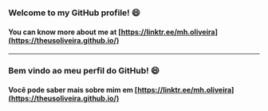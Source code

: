 ### Welcome to my GitHub profile! 😄
#### You can know more about me at [https://linktr.ee/mh.oliveira](https://theusoliveira.github.io/)

---

### Bem vindo ao meu perfil do GitHub! 😄
#### Você pode saber mais sobre mim em [https://linktr.ee/mh.oliveira](https://theusoliveira.github.io/)

<!--
**theusoliveira/theusoliveira** is a ✨ _special_ ✨ repository because its `README.md` (this file) appears on your GitHub profile.

Here are some ideas to get you started:

- 🔭 I’m currently working on ...
- 🌱 I’m currently learning ...
- 👯 I’m looking to collaborate on ...
- 🤔 I’m looking for help with ...
- 💬 Ask me about ...
- 📫 How to reach me: ...
- 😄 Pronouns: ...
- ⚡ Fun fact: ...
-->
